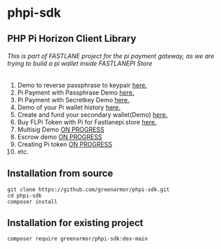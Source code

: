 # phpi-sdk
## PHP Pi Horizon Client Library

###### This is part of FASTLANE project for the pi payment gateway, as we are trying to build a pi wallet inside FASTLANEPI Store
1. Demo to reverse passphrase to keypair [here.](https://pipass-privkey.fastlanepi.xyz)
2. Pi Payment with Passphrase Demo [here.](https://pipass-privkey.fastlanepi.xyz/payment-tx-demo.php)
3. Pi Payment with Secretkey Demo [here.](https://pipass-privkey.fastlanepi.xyz/sendpayment-secretkey.php)
4. Demo of your Pi wallet history [here.](https://pipass-privkey.fastlanepi.xyz/transactionlist.php)
5. Create and fund your secondary wallet(Demo) [here.](https://pipass-privkey.fastlanepi.xyz/createaccount.php)
6. Buy FLPi Token with Pi for Fastlanepi.store [here.](https://pipass-privkey.fastlanepi.xyz/buy-FLPI-token-with-PI.php)
7. Multisig Demo [ON PROGRESS](https://github.com/greenarmor/phpi-sdk)
8. Escrow demo [ON PROGRESS](https://github.com/greenarmor/phpi-sdk)
9. Creating Pi token [ON PROGRESS](https://github.com/greenarmor/phpi-sdk)
10. etc.

## Installation from source
```
git clone https://github.com/greenarmor/phpi-sdk.git  
cd phpi-sdk
composer install
``` 
## Installation for existing project
```
composer require greenarmor/phpi-sdk:dev-main 
``` 

